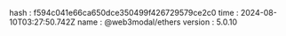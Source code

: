 hash    : f594c041e66ca650dce350499f426729579ce2c0 
time    : 2024-08-10T03:27:50.742Z
name    : @web3modal/ethers
version : 5.0.10